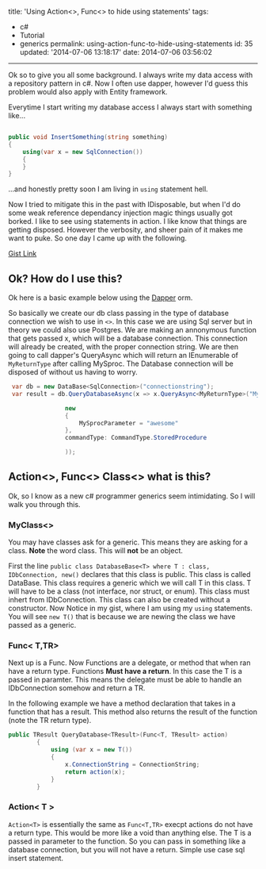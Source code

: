 title: 'Using Action<>, Func<> to hide using statements'
tags:

  - c#
  - Tutorial
  - generics
permalink: using-action-func-to-hide-using-statements
id: 35
updated: '2014-07-06 13:18:17'
date: 2014-07-06 03:56:02
---

Ok so to give you all some background. I always write my data access with a repository pattern in c#. Now I often use dapper, however I'd guess this problem would also apply with Entity framework.
<!-- more -->
Everytime I start writing my database access I always start with something like...

```csharp

public void InsertSomething(string something)
{
	using(var x = new SqlConnection())
    {
    }
}


```

...and honestly pretty soon I am living in `using` statement hell.

Now I tried to mitigate this in the past with IDisposable, but when I'd do some weak reference dependancy injection magic things usually got borked. I like to see using statements in action. I like know that things are getting disposed. However the verbosity, and sheer pain of it makes me want to puke. So one day I came up with the following.


<script src="https://gist.github.com/tparnell8/f248f559dd89c8dc4b42.js"></script>
[Gist Link](https://gist.github.com/f248f559dd89c8dc4b42.git)

## Ok? How do I use this?

Ok here is a basic example below using the [Dapper](https://code.google.com/p/dapper-dot-net/) orm.

So basically we create our db class passing in the type of database connection we wish to use in `<>`. In this case we are using Sql server but in theory we could also use Postgres. We are making an annonymous function that gets passed x, which will be a database connection. This connection will already be created, with the proper connection string. We are then going to call dapper's QueryAsync which will return an IEnumerable of `MyReturnType` after calling MySproc. The Database connection will be disposed of without us having to worry.

```csharp
 var db = new DataBase<SqlConnection>("connectionstring");
 var result = db.QueryDatabaseAsync(x => x.QueryAsync<MyReturnType>("MySproc",

                new
                {
                    MySprocParameter = "awesome"
                },
                commandType: CommandType.StoredProcedure

                ));


```

## Action<>, Func<> Class<> what is this?

Ok, so I know as a new c# programmer generics seem intimidating. So I will walk you through this.

### MyClass<>

You may have classes ask for a generic. This means they are asking for a class. **Note** the word class. This will **not** be an object.

First the line `public class DatabaseBase<T> where T : class, IDbConnection, new()` declares that this class is public. This class is called DataBase. This class requires a generic which we will call T in this class. T will have to be a class (not interface, nor struct, or enum). This class must inhert from IDbConnection. This class can also be created without a constructor. Now Notice in my gist, where I am using my `using` statements. You will see `new T()` that is because we are newing the class we have passed as a generic.

### Func< T,TR>

Next up is a Func. Now Functions are a delegate, or method that when ran have a return type. Functions **Must have a return**. In this case the T is a passed in paramter. This means the delegate must be able to handle an IDbConnection somehow and return a TR.

In the following example we have a method declaration that takes in a function that has a result. This method also returns the result of the function (note the TR return type).

```csharp
public TResult QueryDatabase<TResult>(Func<T, TResult> action)
        {
            using (var x = new T())
            {
                x.ConnectionString = ConnectionString;
                return action(x);
            }
        }
```

### Action< T >

`Action<T>` is essentially the same as `Func<T,TR>` execpt actions do not have a return type. This would be more like a void than anything else. The T is a passed in parameter to the function. So you can pass in something like a database connection, but you will not have a return. Simple use case sql insert statement.
